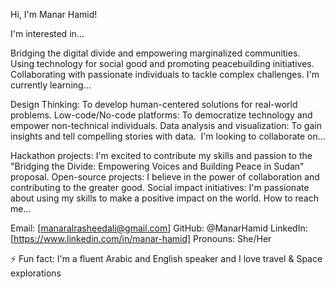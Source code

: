  Hi, I'm Manar Hamid!

 I'm interested in...

Bridging the digital divide and empowering marginalized communities.
Using technology for social good and promoting peacebuilding initiatives.
Collaborating with passionate individuals to tackle complex challenges.
 I'm currently learning...

Design Thinking: To develop human-centered solutions for real-world problems.
Low-code/No-code platforms: To democratize technology and empower non-technical individuals.
Data analysis and visualization: To gain insights and tell compelling stories with data.
️ I'm looking to collaborate on...

Hackathon projects: I'm excited to contribute my skills and passion to the "Bridging the Divide: Empowering Voices and Building Peace in Sudan" proposal.
Open-source projects: I believe in the power of collaboration and contributing to the greater good.
Social impact initiatives: I'm passionate about using my skills to make a positive impact on the world.
 How to reach me...

Email: [manaralrasheedali@gmail.com]
GitHub: @ManarHamid
LinkedIn: [https://www.linkedin.com/in/manar-hamid]
 Pronouns: She/Her

⚡ Fun fact: I'm a fluent Arabic and English speaker and I love travel & Space explorations 
